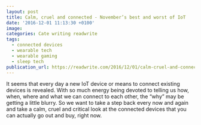 ```yaml
---
layout: post
title: Calm, cruel and connected - November’s best and worst of IoT
date: '2016-12-01 11:13:30 +0100'
image: 
categories: Cate writing readwrite
tags:
  - connected devices
  - wearable tech
  - wearable gaming
  - sleep tech
publication_url: https://readwrite.com/2016/12/01/calm-cruel-and-connected-novembers-best-and-worst-of-iot-dl1/
---
```


It seems that every day a new IoT device or means to connect existing devices is revealed. With so much energy being devoted to telling us how, when, where and what we can connect to each other, the “why” may be getting a little blurry. So we want to take a step back every now and again and take a calm, cruel and critical look at the connected devices that you can actually go out and buy, right now.
